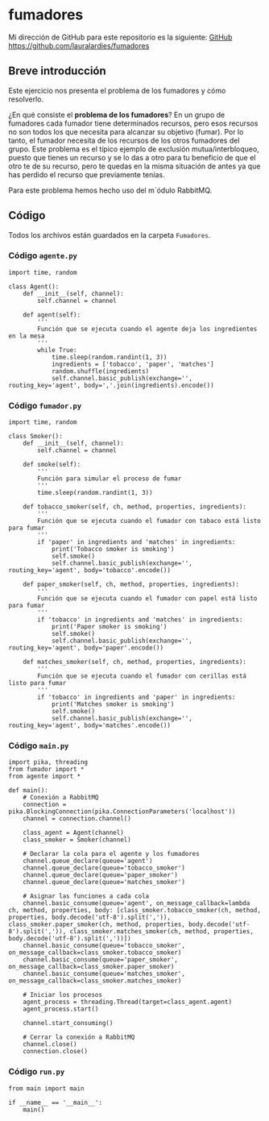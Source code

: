 # fumadores

Mi dirección de GitHub para este repositorio es la siguiente: [GitHub](https://github.com/lauralardies/fumadores)
https://github.com/lauralardies/fumadores

## Breve introducción
Este ejercicio nos presenta el problema de los fumadores y cómo resolverlo.

¿En qué consiste el **problema de los fumadores**? En un grupo de fumadores cada fumador tiene determinados recursos, pero esos recursos no son todos los que necesita para alcanzar su objetivo (fumar). Por lo tanto, el fumador necesita de los recursos de los otros fumadores del grupo. Este problema es el típico ejemplo de exclusión mutua/interbloqueo, puesto que tienes un recurso y se lo das a otro para tu beneficio de que el otro te de su recurso, pero te quedas en la misma situación de antes ya que has perdido el recurso que previamente tenías. 

Para este problema hemos hecho uso del m´ódulo RabbitMQ.

## Código
Todos los archivos están guardados en la carpeta `Fumadores`.

### Código `agente.py`
```
import time, random

class Agent():
    def __init__(self, channel):
        self.channel = channel

    def agent(self):
        '''
        Función que se ejecuta cuando el agente deja los ingredientes en la mesa
        '''
        while True:
            time.sleep(random.randint(1, 3))
            ingredients = ['tobacco', 'paper', 'matches']
            random.shuffle(ingredients)
            self.channel.basic_publish(exchange='', routing_key='agent', body=','.join(ingredients).encode())
```

### Código `fumador.py`
```
import time, random

class Smoker():
    def __init__(self, channel):
        self.channel = channel

    def smoke(self):
        '''
        Función para simular el proceso de fumar
        '''
        time.sleep(random.randint(1, 3))

    def tobacco_smoker(self, ch, method, properties, ingredients):
        '''
        Función que se ejecuta cuando el fumador con tabaco está listo para fumar
        '''
        if 'paper' in ingredients and 'matches' in ingredients:
            print('Tobacco smoker is smoking')
            self.smoke()
            self.channel.basic_publish(exchange='', routing_key='agent', body='tobacco'.encode())

    def paper_smoker(self, ch, method, properties, ingredients):
        '''
        Función que se ejecuta cuando el fumador con papel está listo para fumar
        '''
        if 'tobacco' in ingredients and 'matches' in ingredients:
            print('Paper smoker is smoking')
            self.smoke()
            self.channel.basic_publish(exchange='', routing_key='agent', body='paper'.encode())

    def matches_smoker(self, ch, method, properties, ingredients):
        '''
        Función que se ejecuta cuando el fumador con cerillas está listo para fumar
        '''
        if 'tobacco' in ingredients and 'paper' in ingredients:
            print('Matches smoker is smoking')
            self.smoke()
            self.channel.basic_publish(exchange='', routing_key='agent', body='matches'.encode())
```

### Código `main.py`
```
import pika, threading
from fumador import *
from agente import *

def main():
    # Conexión a RabbitMQ
    connection = pika.BlockingConnection(pika.ConnectionParameters('localhost'))
    channel = connection.channel()

    class_agent = Agent(channel)
    class_smoker = Smoker(channel)

    # Declarar la cola para el agente y los fumadores
    channel.queue_declare(queue='agent')
    channel.queue_declare(queue='tobacco_smoker')
    channel.queue_declare(queue='paper_smoker')
    channel.queue_declare(queue='matches_smoker')

    # Asignar las funciones a cada cola
    channel.basic_consume(queue='agent', on_message_callback=lambda ch, method, properties, body: [class_smoker.tobacco_smoker(ch, method, properties, body.decode('utf-8').split(',')), class_smoker.paper_smoker(ch, method, properties, body.decode('utf-8').split(',')), class_smoker.matches_smoker(ch, method, properties, body.decode('utf-8').split(','))])
    channel.basic_consume(queue='tobacco_smoker', on_message_callback=class_smoker.tobacco_smoker)
    channel.basic_consume(queue='paper_smoker', on_message_callback=class_smoker.paper_smoker)
    channel.basic_consume(queue='matches_smoker', on_message_callback=class_smoker.matches_smoker)

    # Iniciar los procesos
    agent_process = threading.Thread(target=class_agent.agent)
    agent_process.start()

    channel.start_consuming()

    # Cerrar la conexión a RabbitMQ
    channel.close()
    connection.close()
```

### Código `run.py`
```
from main import main

if __name__ == '__main__':
    main()
```
